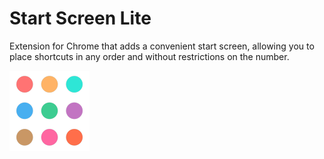 # Start Screen Lite

Extension for Chrome that adds a convenient start screen, allowing you to place shortcuts in any order and without restrictions on the number.

![Start Screen Lite](./icons/icon128.png "Logo")
